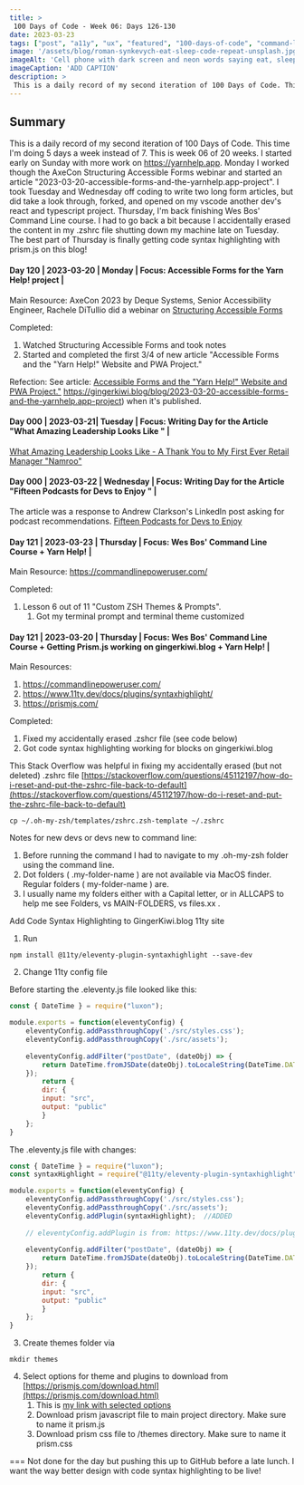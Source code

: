 ```yaml
---
title: > 
 100 Days of Code - Week 06: Days 126-130 
date: 2023-03-23
tags: ["post", "a11y", "ux", "featured", "100-days-of-code", "command-line", "11ty", "jamstack"]
image: '/assets/blog/roman-synkevych-eat-sleep-code-repeat-unsplash.jpg'
imageAlt: 'Cell phone with dark screen and neon words saying eat, sleep, code, repeat'
imageCaption: 'ADD CAPTION'
description: > 
 This is a daily record of my second iteration of 100 Days of Code. This time I'm doing 5 days a week instead of 7. This is week 06 of 20 weeks. This week is a big change for gingerkiwi.blog. I got syntax highlighting with prism.js working. Now I can finish and publish all the technical articles I've been keeping in my drafts folder because the code blocks looked so icky.
---
```

## Summary

This is a daily record of my second iteration of 100 Days of Code. This time I'm doing 5 days a week instead of 7. This is week 06 of 20 weeks. I started early on Sunday with more work on https://yarnhelp.app. Monday I worked though the AxeCon Structuring Accessible Forms webinar and started an article "2023-03-20-accessible-forms-and-the-yarnhelp.app-project". I took Tuesday and Wednesday off coding to write two long form articles, but did take a look through, forked, and opened on my vscode another dev's react and typescript project. Thursday, I'm back finishing Wes Bos' Command Line course. I had to go back a bit because I accidentally erased the content in my .zshrc file shutting down my machine late on Tuesday. The best part of Thursday is finally getting code syntax highlighting with prism.js on this blog!

#### Day 120  |  2023-03-20  |   Monday  | Focus: Accessible Forms for the Yarn Help! project  |  

Main Resource: 
AxeCon 2023 by Deque Systems, Senior Accessibility Engineer, Rachele DiTullio did a webinar on [Structuring Accessible Forms](https://youtu.be/hc_mWh4T2bE)

Completed: 
1) Watched Structuring Accessible Forms and took notes 
2) Started and completed the first 3/4 of new article "Accessible Forms and the "Yarn Help!" Website and PWA Project."

Refection: See article: [Accessible Forms and the "Yarn Help!" Website and PWA Project."]() https://gingerkiwi.blog/blog/2023-03-20-accessible-forms-and-the-yarnhelp.app-project) when it's published.

#### Day 000  |  2023-03-21|   Tuesday   | Focus: Writing Day for the Article "What Amazing Leadership Looks Like "  |  

[What Amazing Leadership Looks Like - A Thank You to My First Ever Retail Manager "Namroo"](https://gingerkiwi.blog/blog/2023-03-21-what-amazing-leadership-looks-like/)

#### Day 000  |  2023-03-22  |   Wednesday  | Focus: Writing Day for the Article "Fifteen Podcasts for Devs to Enjoy "  |  

The article was a response to Andrew Clarkson's LinkedIn post asking for podcast recommendations.
[Fifteen Podcasts for Devs to Enjoy](https://gingerkiwi.blog/blog/2023-03-22-fifteen-podcasts-for-devs-to-enjoy/)

#### Day 121  |  2023-03-23  |   Thursday  | Focus: Wes Bos' Command Line Course + Yarn Help!  |  

Main Resource: https://commandlinepoweruser.com/

Completed: 
1) Lesson 6 out of 11 "Custom ZSH Themes & Prompts".
	1) Got my terminal prompt and terminal theme customized

#### Day 121  |  2023-03-20  |   Thursday  | Focus: Wes Bos' Command Line Course + Getting Prism.js working on gingerkiwi.blog + Yarn Help!   |  

Main Resources:
1) https://commandlinepoweruser.com/
2) https://www.11ty.dev/docs/plugins/syntaxhighlight/
3) https://prismjs.com/

Completed: 
1) Fixed my accidentally erased .zshcr file (see code below)
2) Got code syntax highlighting working for blocks on gingerkiwi.blog

This Stack Overflow was helpful in fixing my accidentally erased (but not deleted) .zshrc file
[https://stackoverflow.com/questions/45112197/how-do-i-reset-and-put-the-zshrc-file-back-to-default](https://stackoverflow.com/questions/45112197/how-do-i-reset-and-put-the-zshrc-file-back-to-default)


```
cp ~/.oh-my-zsh/templates/zshrc.zsh-template ~/.zshrc
```
Notes for new devs or devs new to command line: 
1) Before running the command I had to navigate to my .oh-my-zsh folder using the command line. 
2) Dot folders ( .my-folder-name ) are not available via MacOS finder. Regular folders ( my-folder-name ) are.
3) I usually name my folders either with a Capital letter, or in ALLCAPS to help me see Folders, vs MAIN-FOLDERS, vs files.xx .

Add Code Syntax Highlighting to GingerKiwi.blog 11ty site 

1) Run
```
npm install @11ty/eleventy-plugin-syntaxhighlight --save-dev
```

2) Change 11ty config file
   
Before starting the .eleventy.js file looked like this:
```js
const { DateTime } = require("luxon");

module.exports = function(eleventyConfig) {
	eleventyConfig.addPassthroughCopy('./src/styles.css');
	eleventyConfig.addPassthroughCopy('./src/assets');  
	
	eleventyConfig.addFilter("postDate", (dateObj) => {
		return DateTime.fromJSDate(dateObj).toLocaleString(DateTime.DATE_MED);
	});
		return {
		dir: {
		input: "src",
		output: "public"
		}
	};
}
```
The .eleventy.js file with changes:
```js
const { DateTime } = require("luxon");
const syntaxHighlight = require("@11ty/eleventy-plugin-syntaxhighlight"); // ADDED

module.exports = function(eleventyConfig) {
	eleventyConfig.addPassthroughCopy('./src/styles.css');
	eleventyConfig.addPassthroughCopy('./src/assets');
	eleventyConfig.addPlugin(syntaxHighlight);  //ADDED
	
	// eleventyConfig.addPlugin is from: https://www.11ty.dev/docs/plugins/syntaxhighlight/
	
	eleventyConfig.addFilter("postDate", (dateObj) => {
		return DateTime.fromJSDate(dateObj).toLocaleString(DateTime.DATE_MED);
	});
		return {
		dir: {
		input: "src",
		output: "public"
		}
	};
}
```

3) Create themes folder via
```
mkdir themes
```
4) Select options for theme and plugins to download from [https://prismjs.com/download.html](https://prismjs.com/download.html)
	1) This is [my link with selected options](https://prismjs.com/download.html#themes=prism-okaidia&languages=markup+css+clike+javascript+aspnet+bash+csharp+cobol+coffeescript+css-extras+diff+django+docker+fortran+git+go+go-module+graphql+handlebars+haskell+http+ignore+java+javadoc+javadoclike+jsdoc+js-extras+json+json5+jsonp+jsstacktrace+js-templates+kotlin+liquid+markdown+markup-templating+mermaid+mongodb+pascal+perl+php+phpdoc+php-extras+plsql+python+jsx+tsx+regex+ruby+rust+sas+sass+scss+shell-session+sql+squirrel+swift+turtle+typescript+unrealscript+visual-basic+wasm+web-idl+wiki+wolfram+xml-doc+yaml&plugins=line-highlight+line-numbers+show-language+highlight-keywords+inline-color+previewers+autoloader+keep-markup+command-line+normalize-whitespace+toolbar+copy-to-clipboard+download-button+match-braces+diff-highlight+treeview)
	2) Download prism javascript file to main project directory. Make sure to name it prism.js
	3) Download prism css file to /themes directory. Make sure to name it prism.css

===
Not done for the day but pushing this up to GitHub before a late lunch. I want the way better design with code syntax highlighting to be live!